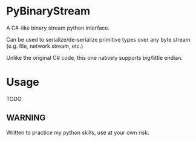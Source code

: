 # PyBinaryStream
A C#-like binary stream python interface.

Can be used to serialize/de-serialize primitive types over any byte stream (e.g. file, network stream, etc.)

Unlike the original C# code, this one natively supports big/little endian.

# Usage
TODO

## WARNING
Written to practice my python skills, use at your own risk.
